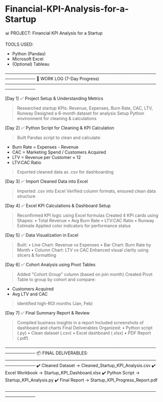 # Financial-KPI-Analysis-for-a-Startup


📊 PROJECT: Financial KPI Analysis for a Startup       


TOOLS USED:
- Python (Pandas)
- Microsoft Excel
- (Optional) Tableau

────────────────────────────────────────────────────────────
📅 WORK LOG (7-Day Progress)
────────────────────────────────────────────────────────────

[Day 1] ✅ Project Setup & Understanding Metrics
> Researched startup KPIs: Revenue, Expenses, Burn Rate, CAC, LTV, Runway
> Designed a 6-month dataset for analysis
> Setup Python environment for cleaning & calculations

[Day 2] ✅ Python Script for Cleaning & KPI Calculation
> Built Pandas script to clean and calculate:
  - Burn Rate = Expenses - Revenue
  - CAC = Marketing Spend / Customers Acquired
  - LTV = Revenue per Customer × 12
  - LTV:CAC Ratio
> Exported cleaned data as .csv for dashboarding

[Day 3] ✅ Import Cleaned Data into Excel
> Imported .csv into Excel
> Verified column formats, ensured clean data structure

[Day 4] ✅ Excel KPI Calculations & Dashboard Setup
> Reconfirmed KPI logic using Excel formulas
> Created 4 KPI cards using Shapes:
  • Total Revenue
  • Avg Burn Rate
  • LTV:CAC Ratio
  • Runway Estimate
> Applied color indicators for performance status

[Day 5] ✅ Data Visualization in Excel
> Built:
  • Line Chart: Revenue vs Expenses
  • Bar Chart: Burn Rate by Month
  • Column Chart: LTV vs CAC
> Enhanced visual clarity using slicers & formatting

[Day 6] ✅ Cohort Analysis using Pivot Tables
> Added "Cohort Group" column (based on join month)
> Created Pivot Table to group by cohort and compare:
  - Customers Acquired
  - Avg LTV and CAC
> Identified high-ROI months (Jan, Feb)

[Day 7] ✅ Final Summary Report & Review
> Compiled business insights in a report
> Included screenshots of dashboard and charts
> Final Deliverables Organized:
  • Python script (.py)
  • Clean dataset (.csv)
  • Excel dashboard (.xlsx)
  • PDF Report (.pdf)

────────────────────────────────────────────────────────────
📦 FINAL DELIVERABLES:
────────────────────────────────────────────────────────────
✔️ Cleaned Dataset → Cleaned_Startup_KPI_Analysis.csv
✔️ Excel Workbook → Startup_KPI_Dashboard.xlsx
✔️ Python Script   → Startup_KPI_Analysis.py
✔️ Final Report    → Startup_KPI_Progress_Report.pdf

────────────────────────────────────────────────────────────
